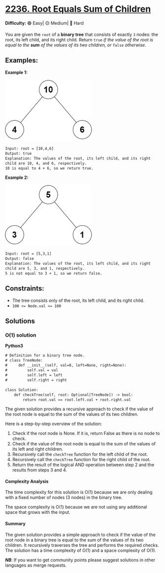 # [2236. Root Equals Sum of Children](https://leetcode.com/problems/root-equals-sum-of-children/)

**Difficulty:** :green_circle: Easy| :yellow_circle: Medium| :red_circle: Hard

You are given the `root` of a **binary tree** that consists of exactly `3` nodes: the root, its left child, and its right child.
Return `true` *if the value of the root is equal to the **sum** of the values of its two children, or* `false` *otherwise*.

## Examples:

**Example 1:**

![079_01.png](./resources/079_01.png)

```
Input: root = [10,4,6]
Output: true
Explanation: The values of the root, its left child, and its right child are 10, 4, and 6, respectively.
10 is equal to 4 + 6, so we return true.

```

**Example 2:**

![079_02.png](./resources/079_02.png)

```
Input: root = [5,3,1]
Output: false
Explanation: The values of the root, its left child, and its right child are 5, 3, and 1, respectively.
5 is not equal to 3 + 1, so we return false.

```

## Constraints:

- The tree consists only of the root, its left child, and its right child.
- `100 <= Node.val <= 100`


## Solutions

### O(1) solution 

**Python3**

```python3
# Definition for a binary tree node.
# class TreeNode:
#     def __init__(self, val=0, left=None, right=None):
#         self.val = val
#         self.left = left
#         self.right = right

class Solution:
    def checkTree(self, root: Optional[TreeNode]) -> bool:
        return root.val == root.left.val + root.right.val
```

The given solution provides a recursive approach to check if the value of the root node is equal to the sum of the values of its two children.

Here is a step-by-step overview of the solution:

1. Check if the root node is None. If it is, return False as there is no node to check.
2. Check if the value of the root node is equal to the sum of the values of its left and right children.
3. Recursively call the `checkTree` function for the left child of the root.
4. Recursively call the `checkTree` function for the right child of the root.
5. Return the result of the logical AND operation between step 2 and the results from steps 3 and 4.

#### Complexity Analysis

The time complexity for this solution is O(1) because we are only dealing with a fixed number of nodes (3 nodes) in the binary tree.

The space complexity is O(1) because we are not using any additional space that grows with the input.

#### Summary

The given solution provides a simple approach to check if the value of the root node in a binary tree is equal to the sum of the values of its two children. It recursively traverses the tree and performs the required checks. The solution has a time complexity of O(1) and a space complexity of O(1).

***NB***: If you want to get community points please suggest solutions in other languages as merge requests.
